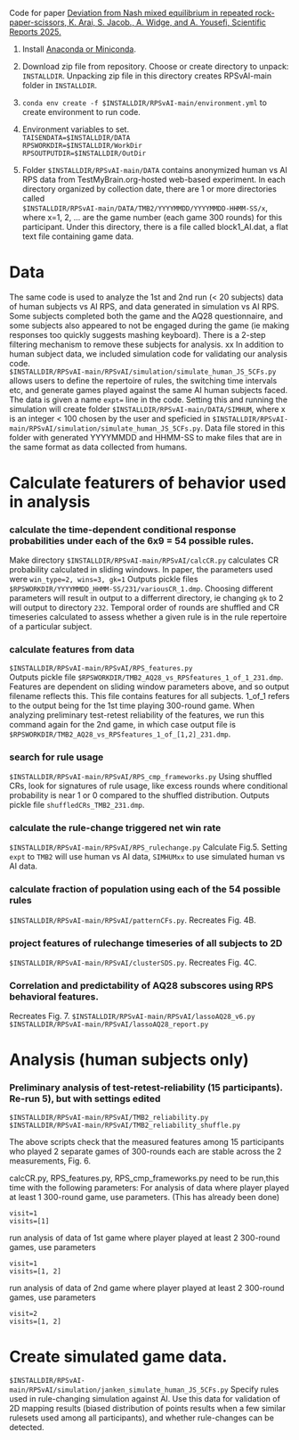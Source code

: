 
Code for paper [Deviation from Nash mixed equilibrium in repeated rock-paper-scissors, K. Arai, S. Jacob., A. Widge, and A. Yousefi, Scientific Reports 2025.](https://www.nature.com/articles/s41598-025-95444-6)

1)  Install [Anaconda or Miniconda](https://www.anaconda.com/docs/getting-started/miniconda/main).

2)  Download zip file from repository.
   Choose or create directory to unpack: `INSTALLDIR`.  Unpacking zip file in this directory creates RPSvAI-main folder in `INSTALLDIR`.

3)  `conda env create -f $INSTALLDIR/RPSvAI-main/environment.yml` to create environment to run code.

4)  Environment variables to set.\
`TAISENDATA=$INSTALLDIR/DATA`\
`RPSWORKDIR=$INSTALLDIR/WorkDir`\
`RPSOUTPUTDIR=$INSTALLDIR/OutDir`

5)  Folder `$INSTALLDIR/RPSvAI-main/DATA` contains anonymized human vs AI RPS data from TestMyBrain.org-hosted web-based experiment.  In each directory organized by collection date, there are 1 or more directories called \
    `$INSTALLDIR/RPSvAI-main/DATA/TMB2/YYYYMMDD/YYYYMMDD-HHMM-SS/x`, \
    where x=1, 2, ... are the game number (each game 300 rounds) for this participant.  Under this directory, there is a file called block1_AI.dat, a flat text file containing game data.

#  Data
The same code is used to analyze the 1st and 2nd run (< 20 subjects) data of human subjects vs AI RPS, and data generated in simulation vs AI RPS.  Some subjects completed both the game and the AQ28 questionnaire, and some subjects also appeared to not be engaged during the game (ie making responses too quickly suggests mashing keyboard).  There is a 2-step filtering mechanism to remove these subjects for analysis.
xx
In addition to human subject data, we included simulation code for validating our analysis code.  
`$INSTALLDIR/RPSvAI-main/RPSvAI/simulation/simulate_human_JS_5CFs.py` allows users to define the repertoire of rules, the switching time intervals etc, and generate games played against the same AI human subjects faced.  The data is given a name `expt=` line in the code.  Setting this and running the simulation will create folder `$INSTALLDIR/RPSvAI-main/DATA/SIMHUM`, where x is an integer < 100 chosen by the user and speficied in `$INSTALLDIR/RPSvAI-main/RPSvAI/simulation/simulate_human_JS_5CFs.py`.  Data file stored in this folder with generated YYYYMMDD and HHMM-SS to make files that are in the same format as data collected from humans.

#  Calculate featurers of behavior used in analysis
### calculate the time-dependent conditional response probabilities under each of the 6x9 = 54 possible rules.
Make directory
`$INSTALLDIR/RPSvAI-main/RPSvAI/calcCR.py`
calculates CR probability calculated in sliding windows.  In paper, the parameters used were `win_type=2, wins=3, gk=1`
Outputs pickle files
`$RPSWORKDIR/YYYYMMDD_HHMM-SS/231/variousCR_1.dmp`.  Choosing different parameters will result in output to a differrent directory, ie changing `gk` to 2 will output to directory `232`.  Temporal order of rounds are shuffled and CR timeseries calculated to assess whether a given rule is in the rule repertoire of a particular subject.
### calculate features from data   
`$INSTALLDIR/RPSvAI-main/RPSvAI/RPS_features.py`    
Outputs pickle file
`$RPSWORKDIR/TMB2_AQ28_vs_RPSfeatures_1_of_1_231.dmp`.  Features are dependent on sliding window parameters above, and so output filename reflects this.  This file contains features for all subjects.  1_of_1 refers to the output being for the 1st time playing 300-round game.  When analyzing preliminary test-retest reliability of the features, we run this command again for the 2nd game, in which case output file is `$RPSWORKDIR/TMB2_AQ28_vs_RPSfeatures_1_of_[1,2]_231.dmp`. 
### search for rule usage  
`$INSTALLDIR/RPSvAI-main/RPSvAI/RPS_cmp_frameworks.py`
Using shuffled CRs, look for signatures of rule usage, like excess rounds where conditional probability is near 1 or 0 compared to the shuffled distribution.  Outputs pickle file `shuffledCRs_TMB2_231.dmp`. 
### calculate the rule-change triggered net win rate
`$INSTALLDIR/RPSvAI-main/RPSvAI/RPS_rulechange.py`
Calculate Fig.5.  Setting `expt` to `TMB2` will use human vs AI data, `SIMHUMxx` to use simulated human vs AI data.
### calculate fraction of population using each of the 54 possible rules
`$INSTALLDIR/RPSvAI-main/RPSvAI/patternCFs.py`.  Recreates Fig. 4B.
### project features of rulechange timeseries of all subjects to 2D
`$INSTALLDIR/RPSvAI-main/RPSvAI/clusterSDS.py`.  Recreates Fig. 4C.
###  Correlation and predictability of AQ28 subscores using RPS behavioral features.
Recreates Fig. 7.
`$INSTALLDIR/RPSvAI-main/RPSvAI/lassoAQ28_v6.py`\
`$INSTALLDIR/RPSvAI-main/RPSvAI/lassoAQ28_report.py`

#  Analysis (human subjects only)
###  Preliminary analysis of test-retest-reliability  (15 participants).   Re-run 5), but with settings edited
`$INSTALLDIR/RPSvAI-main/RPSvAI/TMB2_reliability.py`\
`$INSTALLDIR/RPSvAI-main/RPSvAI/TMB2_reliability_shuffle.py`

The above scripts check that the measured features among 15 participants who played 2 separate games of 300-rounds each are stable across the 2 measurements, Fig. 6.

calcCR.py, RPS_features.py, RPS_cmp_frameworks.py need to be run,this time with the following parameters:
For analysis of data where player played at least 1 300-round game, use parameters.  (This has already been done)

`visit=1`\
`visits=[1]`

run analysis of data of 1st game where player played at least 2 300-round games, use parameters

`visit=1`\
`visits=[1, 2]`

run analysis of data of 2nd game where player played at least 2 300-round games, use parameters

`visit=2`\
`visits=[1, 2]`


#  Create simulated game data.  
`$INSTALLDIR/RPSvAI-main/RPSvAI/simulation/janken_simulate_human_JS_5CFs.py`
Specify rules used in rule-changing simulation against AI.  Use this data for validation of 2D mapping results (biased distribution of points results when a few similar rulesets used among all participants), and whether rule-changes can be detected.

